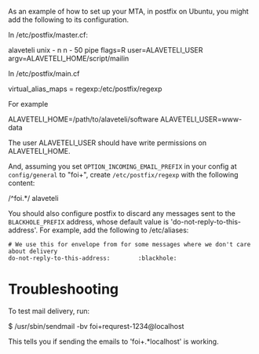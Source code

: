 As an example of how to set up your MTA, in postfix on Ubuntu, you might
add the following to its configuration.

In /etc/postfix/master.cf:

  alaveteli unix  -	n	n	-	50	pipe
    flags=R user=ALAVETELI_USER argv=ALAVETELI_HOME/script/mailin

In /etc/postfix/main.cf

  virtual_alias_maps = regexp:/etc/postfix/regexp

For example

ALAVETELI_HOME=/path/to/alaveteli/software
ALAVETELI_USER=www-data

The user ALAVETELI_USER should have write permissions on ALAVETELI_HOME.

And, assuming you set `OPTION_INCOMING_EMAIL_PREFIX` in your config at
`config/general` to "foi+", create `/etc/postfix/regexp` with the following
content:

  /^foi.*/	alaveteli


You should also configure postfix to discard any messages sent to the `BLACKHOLE_PREFIX`
address, whose default value is 'do-not-reply-to-this-address'. For example, add the
following to /etc/aliases:

    # We use this for envelope from for some messages where we don't care about delivery
    do-not-reply-to-this-address:        :blackhole:

# Troubleshooting

To test mail delivery, run:
  
  $ /usr/sbin/sendmail -bv foi+requrest-1234@localhost

This tells you if sending the emails to 'foi\+.*localhost' is working. 
